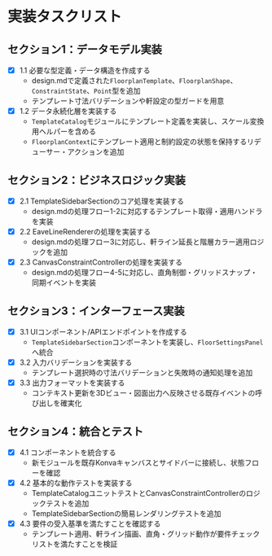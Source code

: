 # 実装タスクリスト

## セクション1：データモデル実装
- [x] 1.1 必要な型定義・データ構造を作成する
  - design.mdで定義された`FloorplanTemplate`、`FloorplanShape`、`ConstraintState`、`Point`型を追加
  - テンプレート寸法バリデーションや軒設定の型ガードを用意
- [x] 1.2 データ永続化層を実装する
  - `TemplateCatalog`モジュールにテンプレート定義を実装し、スケール変換用ヘルパーを含める
  - `FloorplanContext`にテンプレート適用と制約設定の状態を保持するリデューサー・アクションを追加

## セクション2：ビジネスロジック実装
- [x] 2.1 TemplateSidebarSectionのコア処理を実装する
  - design.mdの処理フロー1-2に対応するテンプレート取得・適用ハンドラを実装
- [x] 2.2 EaveLineRendererの処理を実装する
  - design.mdの処理フロー3に対応し、軒ライン延長と階層カラー適用ロジックを追加
- [x] 2.3 CanvasConstraintControllerの処理を実装する
  - design.mdの処理フロー4-5に対応し、直角制御・グリッドスナップ・同期イベントを実装

## セクション3：インターフェース実装
- [x] 3.1 UIコンポーネント/APIエンドポイントを作成する
  - `TemplateSidebarSection`コンポーネントを実装し、`FloorSettingsPanel`へ統合
- [x] 3.2 入力バリデーションを実装する
  - テンプレート選択時の寸法バリデーションと失敗時の通知処理を追加
- [x] 3.3 出力フォーマットを実装する
  - コンテキスト更新を3Dビュー・図面出力へ反映させる既存イベントの呼び出しを確実化

## セクション4：統合とテスト
- [x] 4.1 コンポーネントを統合する
  - 新モジュールを既存Konvaキャンバスとサイドバーに接続し、状態フローを確認
- [x] 4.2 基本的な動作テストを実装する
  - TemplateCatalogユニットテストとCanvasConstraintControllerのロジックテストを追加
  - TemplateSidebarSectionの簡易レンダリングテストを追加
- [x] 4.3 要件の受入基準を満たすことを確認する
  - テンプレート適用、軒ライン描画、直角・グリッド動作が要件チェックリストを満たすことを検証
